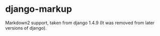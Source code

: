 django-markup
===============

Markdown2 support, taken from django 1.4.9 (It was removed from later versions of django).

